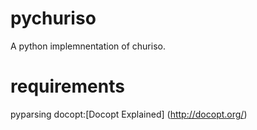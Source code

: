 pychuriso
=========

A python implemnentation of churiso. 

requirements
============

pyparsing
docopt:[Docopt Explained]
(http://docopt.org/)
